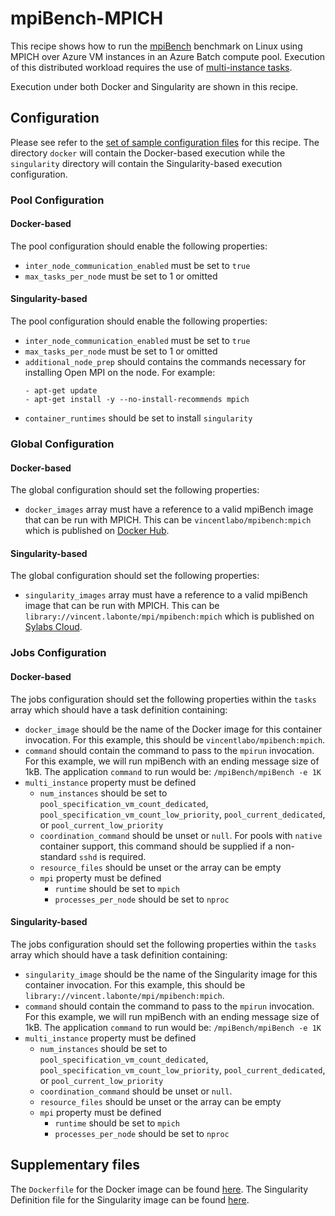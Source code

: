 # mpiBench-MPICH
This recipe shows how to run the
[mpiBench](https://github.com/LLNL/mpiBench) benchmark
on Linux using MPICH over Azure VM instances in an Azure
Batch compute pool. Execution of this distributed workload requires the use of
[multi-instance tasks](../../docs/80-batch-shipyard-multi-instance-tasks.md).

Execution under both Docker and Singularity are shown in this recipe.

## Configuration
Please see refer to the [set of sample configuration files](./config) for
this recipe. The directory `docker` will contain the Docker-based execution
while the `singularity` directory will contain the Singularity-based
execution configuration.

### Pool Configuration
#### Docker-based
The pool configuration should enable the following properties:
* `inter_node_communication_enabled` must be set to `true`
* `max_tasks_per_node` must be set to 1 or omitted

#### Singularity-based
The pool configuration should enable the following properties:
* `inter_node_communication_enabled` must be set to `true`
* `max_tasks_per_node` must be set to 1 or omitted
* `additional_node_prep` should contains the commands necessary for
  installing Open MPI on the node. For example:
    ```
    - apt-get update
    - apt-get install -y --no-install-recommends mpich
    ```
* `container_runtimes` should be set to install `singularity`

### Global Configuration
#### Docker-based
The global configuration should set the following properties:
* `docker_images` array must have a reference to a valid mpiBench image that
can be run with MPICH. This can be `vincentlabo/mpibench:mpich` which
is published on [Docker Hub](https://hub.docker.com/r/vincentlabo/mpibench).

#### Singularity-based
The global configuration should set the following properties:
* `singularity_images` array must have a reference to a valid mpiBench image
that can be run with MPICH. This can be
`library://vincent.labonte/mpi/mpibench:mpich` which is published on
[Sylabs Cloud](https://cloud.sylabs.io/library/vincent.labonte/mpi/mpibench).

### Jobs Configuration
#### Docker-based
The jobs configuration should set the following properties within the `tasks`
array which should have a task definition containing:
* `docker_image` should be the name of the Docker image for this container
invocation. For this example, this should be `vincentlabo/mpibench:mpich`.
* `command` should contain the command to pass to the `mpirun` invocation.
For this example, we will run mpiBench with an ending message size of 1kB.
The application `command` to run would be: `/mpiBench/mpiBench -e 1K`
* `multi_instance` property must be defined
  * `num_instances` should be set to `pool_specification_vm_count_dedicated`,
    `pool_specification_vm_count_low_priority`, `pool_current_dedicated`, or
    `pool_current_low_priority`
  * `coordination_command` should be unset or `null`. For pools with
    `native` container support, this command should be supplied if
    a non-standard `sshd` is required.
  * `resource_files` should be unset or the array can be empty
  * `mpi` property must be defined
    * `runtime` should be set to `mpich`
    * `processes_per_node` should be set to `nproc`

#### Singularity-based
The jobs configuration should set the following properties within the `tasks`
array which should have a task definition containing:
* `singularity_image` should be the name of the Singularity image for this
container invocation. For this example, this should be
`library://vincent.labonte/mpi/mpibench:mpich`.
* `command` should contain the command to pass to the `mpirun` invocation.
For this example, we will run mpiBench with an ending message size of 1kB.
The application `command` to run would be: `/mpiBench/mpiBench -e 1K`
* `multi_instance` property must be defined
  * `num_instances` should be set to `pool_specification_vm_count_dedicated`,
    `pool_specification_vm_count_low_priority`, `pool_current_dedicated`, or
    `pool_current_low_priority`
  * `coordination_command` should be unset or `null`.
  * `resource_files` should be unset or the array can be empty
  * `mpi` property must be defined
    * `runtime` should be set to `mpich`
    * `processes_per_node` should be set to `nproc`

## Supplementary files
The `Dockerfile` for the Docker image can be found [here](./docker).
The Singularity Definition file for the Singularity image can be found
[here](./singularity).
